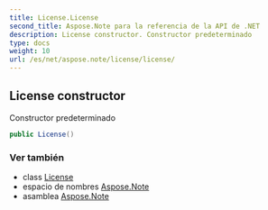 ```yaml
---
title: License.License
second_title: Aspose.Note para la referencia de la API de .NET
description: License constructor. Constructor predeterminado
type: docs
weight: 10
url: /es/net/aspose.note/license/license/
---
```

## License constructor

Constructor predeterminado

```csharp
public License()
```

### Ver también

* class [License](../)
* espacio de nombres [Aspose.Note](../../license/)
* asamblea [Aspose.Note](../../../)


